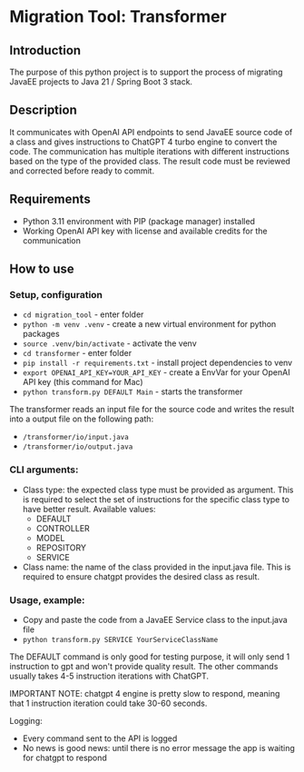 # Migration Tool: Transformer

## Introduction
The purpose of this python project is to support the process of migrating JavaEE projects to Java 21 / Spring Boot 3 stack.

## Description
It communicates with OpenAI API endpoints to send JavaEE source code of a class and gives instructions to ChatGPT 4 turbo engine to convert the code. The communication has multiple iterations with different instructions based on the type of the provided class. The result code must be reviewed and corrected before ready to commit.

## Requirements
- Python 3.11 environment with PIP (package manager) installed
- Working OpenAI API key with license and available credits for the communication

## How to use

### Setup, configuration
- `cd migration_tool` - enter folder
- `python -m venv .venv` - create a new virtual environment for python packages
- `source .venv/bin/activate` - activate the venv
- `cd transformer` - enter folder
- `pip install -r requirements.txt` - install project dependencies to venv
- `export OPENAI_API_KEY=YOUR_API_KEY` - create a EnvVar for your OpenAI API key (this command for Mac)
- `python transform.py DEFAULT Main` - starts the transformer

The transformer reads an input file for the source code and writes the result into a output file on the following path:
- `/transformer/io/input.java`
- `/transformer/io/output.java`

### CLI arguments:
- Class type: the expected class type must be provided as argument. This is required to select the set of instructions for the specific class type to have better result. Available values:
  - DEFAULT
  - CONTROLLER
  - MODEL
  - REPOSITORY
  - SERVICE
- Class name: the name of the class provided in the input.java file. This is required to ensure chatgpt provides the desired class as result.

### Usage, example:
- Copy and paste the code from a JavaEE Service class to the input.java file
- `python transform.py SERVICE YourServiceClassName`

The DEFAULT command is only good for testing purpose, it will only send 1 instruction to gpt and won't provide quality result.
The other commands usually takes 4-5 instruction iterations with ChatGPT.

IMPORTANT NOTE: chatgpt 4 engine is pretty slow to respond, meaning that 1 instruction iteration could take 30-60 seconds.

Logging:
- Every command sent to the API is logged
- No news is good news: until there is no error message the app is waiting for chatgpt to respond
